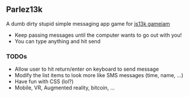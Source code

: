 ## Parlez13k
A dumb dirty stupid simple messaging app game for [js13k gamejam](http://js13kgames.com/)

 - Keep passing messages until the computer wants to go out with you!
 - You can type anything and hit send


### TODOs
 - Allow user to hit return/enter on keyboard to send message
 - Modify the list items to look more like SMS messages (time, name, ...)
 - Have fun with CSS (lol?)
 - Mobile, VR, Augmented reality, bitcoin, ...
